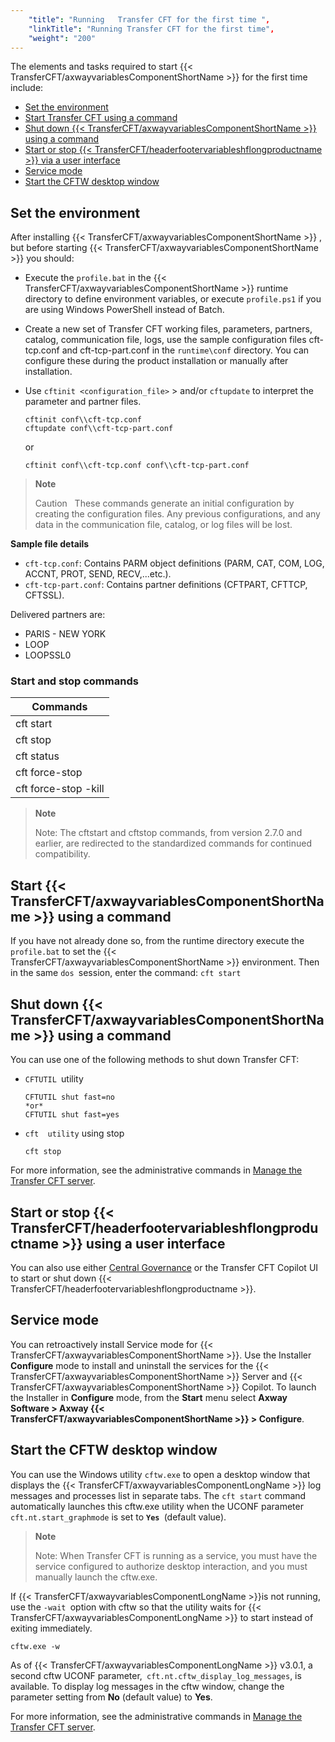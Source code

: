 ```yaml
---
    "title": "Running   Transfer CFT for the first time ",
    "linkTitle": "Running Transfer CFT for the first time",
    "weight": "200"
---
```

The elements and tasks required to
start {{< TransferCFT/axwayvariablesComponentShortName  >}} for the first time include:

- [Set the environment](#Operations_to_perform_before_starting_CFT)
- [Start Transfer
    CFT using a command](#Starting_CFT)
- [Shut
    down {{< TransferCFT/axwayvariablesComponentShortName  >}} using a command](#Shutting_down_CFT)
- [Start or stop {{< TransferCFT/headerfootervariableshflongproductname  >}} via a user interface](#Start)
- [Service mode](#Service)
- [Start the CFTW desktop window](#Start2)

<span id="Operations_to_perform_before_starting_CFT"></span>

Set the environment
-------------------

After installing {{< TransferCFT/axwayvariablesComponentShortName  >}}
, but before starting {{< TransferCFT/axwayvariablesComponentShortName  >}} you should:

- Execute the `profile.bat` in the {{< TransferCFT/axwayvariablesComponentShortName  >}} runtime directory to define environment
    variables, or execute `profile.ps1` if you are using Windows PowerShell instead of Batch.
- Create a new set of Transfer
    CFT working files, parameters, partners, catalog, communication file, logs,
    use the sample configuration files cft-tcp.conf and cft-tcp-part.conf in the `runtime\conf` directory. You can configure these during the product installation or manually after installation.
- Use `cftinit <configuration_file>` &gt; and/or `cftupdate` to interpret the parameter and
    partner files.  
    ```
    cftinit conf\\cft-tcp.conf
    cftupdate conf\\cft-tcp-part.conf
    ```
      
    or  
    ```
    cftinit conf\\cft-tcp.conf conf\\cft-tcp-part.conf
    ```

> **Note**
>
> Caution  
> These commands generate an initial configuration by creating the configuration files. Any previous configurations, and any data in the communication file, catalog, or log files will be lost.

****Sample file details****

- `cft-tcp.conf`: Contains PARM object definitions (PARM, CAT, COM, LOG, ACCNT, PROT, SEND, RECV,...etc.).
- `cft-tcp-part.conf`: Contains partner definitions (CFTPART, CFTTCP, CFTSSL).

Delivered partners are:

- PARIS - NEW YORK
- LOOP
- LOOPSSL0

### Start and stop commands


| Commands  |
| --- |
| cft start  |
| cft stop  |
| cft status  |
| cft force-stop  |
| cft force-stop -kill  |


> **Note**
>
> Note: The cftstart and cftstop commands, from version 2.7.0 and earlier, are redirected to the standardized commands for continued compatibility.

<span id="Starting_CFT"></span>

Start {{< TransferCFT/axwayvariablesComponentShortName  >}} using a command
--------------------------------------------------------------------------------

If you have not already done so, from the runtime directory execute the `profile.bat` to set the {{< TransferCFT/axwayvariablesComponentShortName  >}} environment.
Then in the same `dos `session, enter the command: `cft start`

<span id="Shutting_down_CFT"></span>

Shut down {{< TransferCFT/axwayvariablesComponentShortName  >}} using a command
------------------------------------------------------------------------------------

You can use one of the following methods to shut down Transfer CFT:

- `CFTUTIL `utility  
    ```
    CFTUTIL shut fast=no
    *or*
    CFTUTIL shut fast=yes
    ```
- `cft  utility` using stop  
    ```
    cft stop
    ```

For more information, see the administrative commands in [Manage the Transfer CFT server](https://docs.axway.com/bundle/TransferCFT_38_UsersGuide_allOS_en_HTML5/page/Content/administration/start_stop_cft.htm).

<span id="Start"></span>

Start or stop {{< TransferCFT/headerfootervariableshflongproductname  >}} using a user interface
-----------------------------------------------------------------------------------------------------

You can also use either [Central Governance](https://docs.axway.com/bundle/CentralGovernance_113_UsersGuide_allOS_en_HTML5/page/Content/CentralGov/operations/t_startCFT.htm) or the Transfer CFT Copilot UI to start or shut down {{< TransferCFT/headerfootervariableshflongproductname  >}}.

<span id="Service"></span>

Service mode
------------

You can retroactively install Service mode for {{< TransferCFT/axwayvariablesComponentShortName  >}}. Use the Installer ****Configure**** mode to install and uninstall the services for the {{< TransferCFT/axwayvariablesComponentShortName  >}} Server and {{< TransferCFT/axwayvariablesComponentShortName  >}} Copilot. To launch the Installer in **Configure** mode, from the ****Start**** menu select ****Axway Software &gt; Axway {{< TransferCFT/axwayvariablesComponentShortName  >}} &gt; Configure****.

<span id="Start2"></span>

Start the CFTW desktop window
-----------------------------

You can use the Windows utility `cftw.exe` to open a desktop window that displays the {{< TransferCFT/axwayvariablesComponentLongName  >}} log messages and processes list in separate tabs. The `cft start` command automatically launches this cftw.exe utility when the UCONF parameter `cft.nt.start_graphmode` is set to **`Yes `**(default value).

> **Note**
>
> Note: When Transfer CFT is running as a service, you must have the service configured to authorize desktop interaction, and you must manually launch the cftw.exe.

If {{< TransferCFT/axwayvariablesComponentLongName  >}}is not running, use the `-wait `option with cftw so that the utility waits for {{< TransferCFT/axwayvariablesComponentLongName  >}} to start instead of exiting immediately.

```
cftw.exe -w
```

As of {{< TransferCFT/axwayvariablesComponentLongName  >}} v3.0.1, a second cftw UCONF parameter,` cft.nt.cftw_display_log_messages`, is available. To display log messages in the cftw window, change the parameter setting from **No** (default value) to **Yes**.

For more information, see the administrative commands in [Manage the Transfer CFT server](https://docs.axway.com/bundle/TransferCFT_38_UsersGuide_allOS_en_HTML5/page/Content/administration/start_stop_cft.htm).

